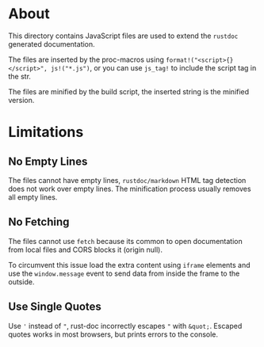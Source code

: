 # About

This directory contains JavaScript files are used to extend the `rustdoc` generated documentation.

The files are inserted by the proc-macros using `format!("<script>{}</script>", js!("*.js")`, or you can use `js_tag!` to include
the script tag in the str.

The files are minified by the build script, the inserted string is the minified version.

# Limitations

## No Empty Lines

The files cannot have empty lines, `rustdoc/markdown` HTML tag detection does not work over empty lines. The minification process
usually removes all empty lines.

## No Fetching

The files cannot use `fetch` because its common to open documentation from local files and CORS blocks it (origin null).

To circumvent this issue load the extra content using `iframe` elements and use the `window.message` event to send data from inside the frame to the outside.

## Use Single Quotes

Use `'` instead of `"`, rust-doc incorrectly escapes `"` with `&quot;`. Escaped quotes works in most browsers, but
prints errors to the console.